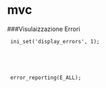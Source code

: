 # mvc


###Visulaizzazione Errori

     ini_set('display_errors', 1);
     




     error_reporting(E_ALL);